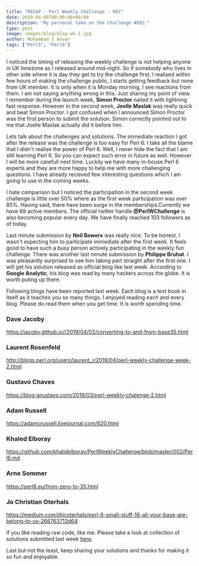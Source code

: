 ```yaml
---
title: "RECAP - Perl Weekly Challenge - 002"
date: 2019-04-08T00:00:00+00:00
description: "My personal take on the Challenge #002."
type: post
image: images/blog/blog-wk-1.jpg
author: Mohammad S Anwar
tags: ["Perl5", "Perl6"]
---
```

I noticed the timing of releasing the weekly challenge is not helping anyone in UK timezone as I released around mid-night. So if somebody who lives in other side where it is day they get to try the challenge first. I realised within few hours of making the challenge public, I starts getting feedback but none from UK member. It is only when it is Monday morning, I see reactions from them. I am not saying anything wrong in this. Just sharing my point of view. I remember during the launch week, **Simon Proctor** nailed it with lightning fast response. However in the second week, **Joelle Maslak** was really quick and beat Simon Proctor. I got confused when I announced Simon Proctor was the first person to submit the solution. Simon correctly pointed out to me that Joelle Maslak actually did it before him.

Lets talk about the challenges and solutions. The immediate reaction I got after the release was the challenge is too easy for Perl 6. I take all the blame that I didn't realise the power of Perl 6. Well, I never hide the fact that I am still learning Perl 6. So you can expect such error in future as well. However I will be more carefull next time. Luckily we have many in-house Perl 6 experts and they are more happy to help me with more challenging questions. I have already recieved few interesting questions which I am going to use in the coming weeks.

I hate comparison but I noticed the participation in the second week challenge is little over 50% where as the first week participation was over 85%. Having said, there have been surge in the memberships.Currently we have 69 active members. The official twitter handle **@PerlWChallenge** is also becoming popular every day. We have finally reached 103 followers as of today.

Last minute submission by **Neil Bowers** was really nice. To be honest, I wasn't expecting him to participate immediate after the first week. It feels good to have such a busy person actively participating in the weekly fun challenge. There was another last minute submission by **Philippe Bruhat**. I was pleasantly surprised to see him taking part straight after the first one. I will get his solution released as official blog like last week. According to **Google Analytic**, his blog was read by many hackers across the globe. It is worth puting up there.

Following blogs have been reported last week. Each blog is a text book in itself as it teaches you so many things. I enjoyed reading each and every blog. Please do read them when you get time. It is worth spending time.

### Dave Jacoby
https://jacoby.github.io//2019/04/02/converting-to-and-from-base35.html

### Laurent Rosenfeld
http://blogs.perl.org/users/laurent_r/2019/04/perl-weekly-challenge-week-2.html

### Gustavo Chaves
https://blog.gnustavo.com/2019/03/perl-weekly-chalenge-2.html

### Adam Russell
https://adamcrussell.livejournal.com/620.html

### Khaled Elboray
https://github.com/khalidelboray/PerlWeeklyChallenge/blob/master/002/Perl6.md

### Arne Sommer
https://perl6.eu/from-zero-to-35.html

### Jo Christian Oterhals
https://medium.com/@jcoterhals/perl-6-small-stuff-16-all-your-base-are-belong-to-us-266763713d64

If you like reading raw code, like me. Please take a look at collection of solutions submitted last week [here](https://github.com/manwar/perlweeklychallenge-club/tree/master/challenge-002).

Last but not the least, keep sharing your solutions and thanks for making it so fun and enjoyable.
